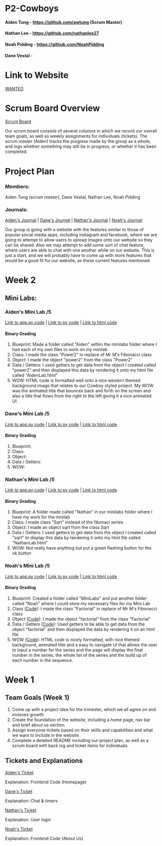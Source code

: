 # P2-Cowboys

#### Aiden Tung - https://github.com/awtung (Scrum Master)
#### Nathan Lee - https://github.com/nathanlee27
#### Noah Pidding - https://github.com/NoahPidding
#### Dane Vestal - 

# Link to Website
[WANTED]()

# Scrum Board Overview
[Scrum Board](https://github.com/awtung/p2-cowboys/projects/1)

Our scrum board consists of several columns in which we record our overall team goals, as well as weekly assignments for individuals (tickets). The scrum master (Aiden) tracks the progress made by the group as a whole, and logs whether something may still be in progress, or whether it has been completed. 

# Project Plan
### Members: 
Aiden Tung (scrum master), Dane Vestal, Nathan Lee, Noah Pidding
### Journals: 
[Aiden's Journal]() | [Dane's Journal]() | [Nathan's Journal]() | [Noah's Journal](https://docs.google.com/document/d/1x-iEoBSRU_3NTZzQx9B2KsI-111CswKRkTgCjxuuqH4/edit?usp=sharing)


Our group is going with a website with the features similar to those of popular social media apps, including instagram and facebook, where we are going to attempt to allow users to upload images onto our website so they can be shared. Also we may attempt to add some sort of chat feature, where users are able to chat with one another while on our website. This is just a start, and we will probably have to come up with more features that would be a good fit for our website, as these current features mentioned 

# Week 2
## Mini Labs:
### Aiden's Mini Lab /5
[Link to app.py code](https://github.com/awtung/p2-cowboys/blob/main/MiniLabs/Aiden/app.py) |
[Link to py code](https://github.com/awtung/p2-cowboys/blob/main/MiniLabs/Aiden/Aiden.py) |
[Link to html code](https://github.com/awtung/p2-cowboys/blob/main/MiniLabs/Aiden/templates/AidenLab.html)
#### Binary Grading
1) Blueprint: Made a folder called "Aiden" within the minilabs folder where I had each of my own files to work on my minilab
2) Class: I made the class "Power2" in replace of Mr M's Fibonacci class
3) Object: I made the object "power2" from the class "Power2"
4) Data / Getters: I used getters to get data from the object I created called "power2" and then displayed this data by rendering it onto my html file called "AidenLab.html"
5) WOW: HTML code is formatted well onto a nice western themed background image that relates to our Cowboy styled project. My WOW was the animated title that bounces back and forth on the screen and also a title that flows from the right to the left giving it a nice animated UI. 

### Dane's Mini Lab /5
[Link to app.py code](https://github.com/awtung/p2-cowboys/blob/92da7faff8fc1f75c7b1a206ef006334deb41a32/MiniLabs/Dane/app.py#L1-L29) |
[Link to py code](https://github.com/awtung/p2-cowboys/blob/92da7faff8fc1f75c7b1a206ef006334deb41a32/MiniLabs/Dane/Dane.py#L1-L6) |
[Link to html code](https://github.com/awtung/p2-cowboys/blob/92da7faff8fc1f75c7b1a206ef006334deb41a32/MiniLabs/Dane/templates/DaneLab.html#L1-L18)
#### Binary Grading
1) Blueprint: 
2) Class:  
3) Object: 
4) Data / Getters:
5) WOW:

### Nathan's Mini Lab /5
[Link to app.py code](https://github.com/awtung/p2-cowboys/blob/4b74e70458a61d75bd15159e59e18d83b6e7db37/MiniLabs/Nathan/app.py#L1-L11) |
[Link to py code](https://github.com/awtung/p2-cowboys/blob/4b74e70458a61d75bd15159e59e18d83b6e7db37/MiniLabs/Nathan/Nathan.py#L1-L72) |
[Link to html code](https://github.com/awtung/p2-cowboys/blob/4b74e70458a61d75bd15159e59e18d83b6e7db37/MiniLabs/Nathan/templates/NathanLab.html#L1-L110)
#### Binary Grading
1) Blueprint: A folder made called "Nathan" in our minilabs folder where I have my work for the minilab
2) Class: I made class "Sqrt" instead of the fibonaci series
3) Object: I made an object sqrt from the class Sqrt
4) Data / Getters: I used getters to get data from the object I created called "sqrt" to display this data by rendering it onto my html file called "NathanLab.html"
5) WOW: Not really have anything but put a green flashing button for the ok button

### Noah's Mini Lab /5
[Link to app.py code](https://github.com/awtung/p2-cowboys/blob/75a04dee0a8e0abea1f6690c6428a35136e01a70/MiniLabs/Noah/app.py#L1-L11) |
[Link to py code](https://github.com/awtung/p2-cowboys/blob/46252db94636fdb8d4bd9656bbd12104173fc732/MiniLabs/Noah/Noah.py#L1-L68) |
[Link to html code](https://github.com/awtung/p2-cowboys/blob/75a04dee0a8e0abea1f6690c6428a35136e01a70/MiniLabs/Noah/templates/NoahLab.html#L1-L71)
#### Binary Grading
1) Blueprint: Created a folder called "MiniLabs" and put another folder called "Noah" where I could store my necessary files for my Mini Lab
2) Class ([Code](https://github.com/awtung/p2-cowboys/blob/8c0b8096bcc21e176420460b3050a52e33558446/MiniLabs/Noah/Noah.py#L4-L5)): I made the class "Factorial" in replace of Mr M's Fibonacci class
3) Object ([Code](https://github.com/awtung/p2-cowboys/blob/8c0b8096bcc21e176420460b3050a52e33558446/MiniLabs/Noah/Noah.py#L60)): I made the object "factorial" from the class "Factorial"
4) Data / Getters ([Code](https://github.com/awtung/p2-cowboys/blob/8c0b8096bcc21e176420460b3050a52e33558446/MiniLabs/Noah/Noah.py#L37-L68)): Used getters to be able to get data from the object "factorial" and then displayed the data by rendering it on an html file
5) WOW ([Code](https://github.com/awtung/p2-cowboys/blob/8c0b8096bcc21e176420460b3050a52e33558446/MiniLabs/Noah/templates/NoahLab.html#L1-L78)): HTML code is nicely formatted, with nice themed background, animated title and a easy to navigate UI that allows the user to input a number for the series and the page will display the final number in the series, the whole list of the series and the build up of each number in the sequence. 

# Week 1 
## Team Goals (Week 1)
1) Come up with a project idea for the trimester, which we all agree on and invloves growth
2) Create the foundation of the website, including a home page, nav bar and brief about us section
3) Assign everyone tickets based on their skills and capabilities and what we want to include in the website
4) Complete a detailed README including our project plan, as well as a scrum board with back log and ticket items for individuals. 

## Tickets and Explanations

[Aiden's Ticket](https://github.com/awtung/p2-cowboys/projects/1#card-57731912)

Explanation: Frontend Code (Homepage)

[Dane's Ticket](https://github.com/awtung/p2-cowboys/projects/1#card-57939094)

Explanation: Chat & timers

[Nathan's Ticket](https://github.com/awtung/p2-cowboys/projects/1#card-57731909)

Explanation: User login

[Noah's Ticket](https://github.com/awtung/p2-cowboys/projects/1#card-57731902)

Explanation: Frontend Code (About Us)
